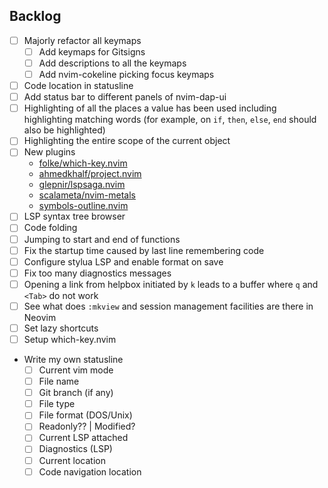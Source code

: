 ## Backlog

- [ ] Majorly refactor all keymaps
  - [ ] Add keymaps for Gitsigns
  - [ ] Add descriptions to all the keymaps
  - [ ] Add nvim-cokeline picking focus keymaps
- [ ] Code location in statusline
- [ ] Add status bar to different panels of nvim-dap-ui
- [ ] Highlighting of all the places a value has been used including highlighting matching words (for example, on `if`, `then`, `else`, `end` should also be highlighted)
- [ ] Highlighting the entire scope of the current object
- [ ] New plugins
  - [folke/which-key.nvim](https://github.com/folke/which-key.nvim)
  - [ahmedkhalf/project.nvim](https://github.com/ahmedkhalf/project.nvim)
  - [glepnir/lspsaga.nvim](https://github.com/glepnir/lspsaga.nvim)
  - [scalameta/nvim-metals](https://github.com/scalameta/nvim-metals)
  - [symbols-outline.nvim](https://github.com/simrat39/symbols-outline.nvim)
- [ ] LSP syntax tree browser
- [ ] Code folding
- [ ] Jumping to start and end of functions
- [ ] Fix the startup time caused by last line remembering code
- [ ] Configure stylua LSP and enable format on save
- [ ] Fix too many diagnostics messages
- [ ] Opening a link from helpbox initiated by `k` leads to a buffer where `q` and `<Tab>` do not work
- [ ] See what does `:mkview` and session management facilities are there in Neovim
- [ ] Set lazy shortcuts
- [ ] Setup which-key.nvim
- Write my own statusline
    - [ ] Current vim mode
    - [ ] File name
    - [ ] Git branch (if any)
    - [ ] File type
    - [ ] File format (DOS/Unix)
    - [ ] Readonly?? | Modified?
    - [ ] Current LSP attached
    - [ ] Diagnostics (LSP)
    - [ ] Current location
    - [ ] Code navigation location
